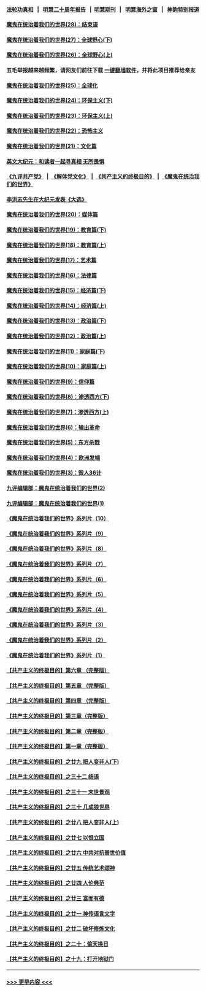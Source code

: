#### [法轮功真相](https://github.com/gfw-breaker/truth/blob/master/README.md?t=0) &nbsp;&nbsp;|&nbsp;&nbsp; [明慧二十周年报告](https://github.com/gfw-breaker/mh-reports/blob/master/README.md?t=0) &nbsp;&nbsp;|&nbsp;&nbsp;[明慧期刊](https://github.com/gfw-breaker/mh-qikan) &nbsp;&nbsp;|&nbsp;&nbsp; [明慧海外之窗](https://github.com/gfw-breaker/mh-news/blob/master/README.md?t=0) &nbsp;&nbsp;|&nbsp;&nbsp; [神韵特别报道](https://github.com/gfw-breaker/mh-news/blob/master/shenyun.md?t=0)
#### [魔鬼在统治着我们的世界(28)：结束语](../pages/nsc422/n10936246.md?t=07172201) 
#### [魔鬼在统治着我们的世界(27)：全球野心(下)](../pages/nsc422/n10928319.md?t=07172201) 
#### [魔鬼在统治着我们的世界(26)：全球野心(上)](../pages/nsc422/n10900318.md?t=07172201) 
#### 五毛举报越来越频繁，请网友们前往下载 [一键翻墙软件](https://github.com/gfw-breaker/ssr-accounts)，并将此项目推荐给亲友
#### [魔鬼在统治着我们的世界(25)：全球化](../pages/nsc422/n10788205.md?t=07172201) 
#### [魔鬼在统治着我们的世界(24)：环保主义(下)](../pages/nsc422/n10695307.md?t=07172201) 
#### [魔鬼在统治着我们的世界(23)：环保主义(上)](../pages/nsc422/n10688613.md?t=07172201) 
#### [魔鬼在统治着我们的世界(22)：恐怖主义](../pages/nsc422/n10614727.md?t=07172201) 
#### [魔鬼在统治着我们的世界(21)：文化篇](../pages/nsc422/n10597706.md?t=07172201) 
#### [英文大纪元：和读者一起寻真相 无所畏惧](../pages/nsc422/n12542027.md?t=07172201) 
#### [《九评共产党》](https://github.com/begood0513/9ping.md/blob/master/README.md) &nbsp;|&nbsp; [《解体党文化》](../../../../jtdwh.md/blob/master/README.md)  &nbsp;|&nbsp; [《共产主义的终极目的》](../../../../gczydzjmd.md/blob/master/README.md) &nbsp;|&nbsp; [《魔鬼在统治我们的世界》](../../../../mgztzwmdsj.md/blob/master/README.md) 
#### [李洪志先生在大纪元发表《大选》](../pages/nsc422/n12534746.md?t=07172201) 
#### [魔鬼在统治着我们的世界(20)：媒体篇](../pages/nsc422/n10586579.md?t=07172201) 
#### [魔鬼在统治着我们的世界(19)：教育篇(下)](../pages/nsc422/n10564808.md?t=07172201) 
#### [魔鬼在统治着我们的世界(18)：教育篇(上)](../pages/nsc422/n10526970.md?t=07172201) 
#### [魔鬼在统治着我们的世界(17)：艺术篇](../pages/nsc422/n10499093.md?t=07172201) 
#### [魔鬼在统治着我们的世界(16)：法律篇](../pages/nsc422/n10485969.md?t=07172201) 
#### [魔鬼在统治着我们的世界(15)：经济篇(下)](../pages/nsc422/n10469975.md?t=07172201) 
#### [魔鬼在统治着我们的世界(14)：经济篇(上)](../pages/nsc422/n10457370.md?t=07172201) 
#### [魔鬼在统治着我们的世界(13)：政治篇(下)](../pages/nsc422/n10448270.md?t=07172201) 
#### [魔鬼在统治着我们的世界(12)：政治篇(上)](../pages/nsc422/n10444576.md?t=07172201) 
#### [魔鬼在统治着我们的世界(11)：家庭篇(下)](../pages/nsc422/n10440961.md?t=07172201) 
#### [魔鬼在统治着我们的世界(10)：家庭篇(上)](../pages/nsc422/n10435448.md?t=07172201) 
#### [魔鬼在统治着我们的世界(9)：信仰篇](../pages/nsc422/n10432159.md?t=07172201) 
#### [魔鬼在统治着我们的世界(8)：渗透西方(下)](../pages/nsc422/n10429603.md?t=07172201) 
#### [魔鬼在统治着我们的世界(7)：渗透西方(上)](../pages/nsc422/n10426013.md?t=07172201) 
#### [魔鬼在统治着我们的世界(6)：输出革命](../pages/nsc422/n10421536.md?t=07172201) 
#### [魔鬼在统治着我们的世界(5)：东方杀戮](../pages/nsc422/n10417707.md?t=07172201) 
#### [魔鬼在统治着我们的世界(4)：欧洲发端](../pages/nsc422/n10414890.md?t=07172201) 
#### [魔鬼在统治着我们的世界(3)：毁人36计](../pages/nsc422/n10411583.md?t=07172201) 
#### [九评编辑部：魔鬼在统治着我们的世界(2)](../pages/nsc422/n10410036.md?t=07172201) 
#### [九评编辑部：魔鬼在统治着我们的世界(1)](../pages/nsc422/n10406825.md?t=07172201) 
#### [《魔鬼在统治着我们的世界》系列片（10）](../pages/nsc422/n12292670.md?t=07172201) 
#### [《魔鬼在统治着我们的世界》系列片（9）](../pages/nsc422/n12290859.md?t=07172201) 
#### [《魔鬼在统治着我们的世界》系列片（8）](../pages/nsc422/n12287445.md?t=07172201) 
#### [《魔鬼在统治着我们的世界》系列片（7）](../pages/nsc422/n12283425.md?t=07172201) 
#### [《魔鬼在统治着我们的世界》系列片（6）](../pages/nsc422/n12282314.md?t=07172201) 
#### [《魔鬼在统治着我们的世界》系列片（5）](../pages/nsc422/n12281419.md?t=07172201) 
#### [《魔鬼在统治着我们的世界》系列片（4）](../pages/nsc422/n12274024.md?t=07172201) 
#### [《魔鬼在统治着我们的世界》系列片（3）](../pages/nsc422/n12271322.md?t=07172201) 
#### [《魔鬼在统治着我们的世界》系列片（2）](../pages/nsc422/n12269049.md?t=07172201) 
#### [《魔鬼在统治着我们的世界》系列片（1）](../pages/nsc422/n12267575.md?t=07172201) 
#### [【共产主义的终极目的】第六章 （完整版）](../pages/nsc422/n11428913.md?t=07172201) 
#### [【共产主义的终极目的】第五章 （完整版）](../pages/nsc422/n11428912.md?t=07172201) 
#### [【共产主义的终极目的】第四章 （完整版）](../pages/nsc422/n11428907.md?t=07172201) 
#### [【共产主义的终极目的】第三章（完整版）](../pages/nsc422/n11428848.md?t=07172201) 
#### [【共产主义的终极目的】第二章（完整版）](../pages/nsc422/n11428831.md?t=07172201) 
#### [【共产主义的终极目的】第一章（完整版）](../pages/nsc422/n11417651.md?t=07172201) 
#### [【共产主义的终极目的】之廿九 把人变非人(下)](../pages/nsc422/n11344140.md?t=07172201) 
#### [【共产主义的终极目的】之三十二 结语](../pages/nsc422/n11360535.md?t=07172201) 
#### [【共产主义的终极目的】之三十一 末世景观](../pages/nsc422/n11351129.md?t=07172201) 
#### [【共产主义的终极目的】之三十 几成狼世界](../pages/nsc422/n11348280.md?t=07172201) 
#### [【共产主义的终极目的】之廿八 把人变非人(上)](../pages/nsc422/n11340492.md?t=07172201) 
#### [【共产主义的终极目的】之廿七 以恨立国](../pages/nsc422/n11336944.md?t=07172201) 
#### [【共产主义的终极目的】之廿六 中共对抗普世价值](../pages/nsc422/n11324785.md?t=07172201) 
#### [【共产主义的终极目的】之廿五 传统艺术颂神](../pages/nsc422/n11296396.md?t=07172201) 
#### [【共产主义的终极目的】之廿四 人伦典范](../pages/nsc422/n11296397.md?t=07172201) 
#### [【共产主义的终极目的】之廿三 富而有德](../pages/nsc422/n11283598.md?t=07172201) 
#### [【共产主义的终极目的】之廿一 神传语言文字](../pages/nsc422/n11263265.md?t=07172201) 
#### [【共产主义的终极目的】之廿二 破坏修炼文化](../pages/nsc422/n11245728.md?t=07172201) 
#### [【共产主义的终极目的】之二十：偷天换日](../pages/nsc422/n11238846.md?t=07172201) 
#### [【共产主义的终极目的】之十九：打开地狱门](../pages/nsc422/n11206376.md?t=07172201) 

----
#### [ >>> 更早内容 <<< ](../indexes/nsc422-earlier.md)
